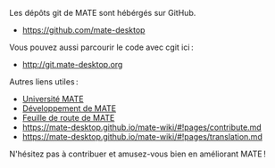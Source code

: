 <!--
.. link:
.. description:
.. tags: Développement
.. date: 2011-12-05 12:00:30
.. title: Développement
.. slug: development
-->

Les dépôts git de MATE sont hébérgés sur GitHub.

  * <https://github.com/mate-desktop>

Vous pouvez aussi parcourir le code avec cgit ici :

  * <http://git.mate-desktop.org>

 Autres liens utiles :

  * [Université MATE](/blog/2013-03-12-mate-university/)
  * [Développement de MATE](https://mate-desktop.github.io/mate-wiki/#!pages/dev-doc.md)
  * [Feuille de route de MATE](https://mate-desktop.github.io/mate-wiki/#!pages/roadmap.md)
  * <https://mate-desktop.github.io/mate-wiki/#!pages/contribute.md>
  * <https://mate-desktop.github.io/mate-wiki/#!pages/translation.md>
  
N'hésitez pas à contribuer et amusez-vous bien en améliorant MATE !
